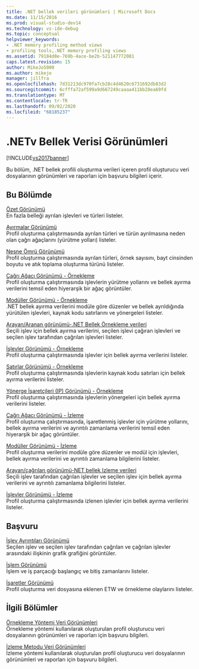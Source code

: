 ```yaml
---
title: .NET bellek verileri görünümleri | Microsoft Docs
ms.date: 11/15/2016
ms.prod: visual-studio-dev14
ms.technology: vs-ide-debug
ms.topic: conceptual
helpviewer_keywords:
- .NET memory profiling method views
- profiling tools,.NET memory profiling views
ms.assetid: 79184d8e-769b-4ace-be2b-521147772081
caps.latest.revision: 15
author: MikeJo5000
ms.author: mikejo
manager: jillfra
ms.openlocfilehash: 7d31213dc970fa7cb28c4d4620c6731692db83d2
ms.sourcegitcommit: 6cfffa72af599a9d667249caaaa411bb28ea69fd
ms.translationtype: MT
ms.contentlocale: tr-TR
ms.lasthandoff: 09/02/2020
ms.locfileid: "68185237"
---
```

# <a name="net-memory-data-views"></a>.NETv Bellek Verisi Görünümleri
[!INCLUDE[vs2017banner](../includes/vs2017banner.md)]

Bu bölüm, .NET bellek profili oluşturma verileri içeren profil oluşturucu veri dosyalarının görünümleri ve raporları için başvuru bilgileri içerir.  
  
## <a name="in-this-section"></a>Bu Bölümde  
 [Özet Görünümü](../profiling/summary-view-dotnet-memory-data.md)  
 En fazla belleği ayrılan işlevleri ve türleri listeler.  
  
 [Ayırmalar Görünümü](../profiling/dotnet-memory-allocations-view.md)  
 Profil oluşturma çalıştırmasında ayrılan türleri ve türün ayrılmasına neden olan çağrı ağaçlarını (yürütme yolları) listeler.  
  
 [Nesne Ömrü Görünümü](../profiling/object-lifetime-view.md)  
 Profil oluşturma çalıştırmasında ayrılan türleri, örnek sayısını, bayt cinsinden boyutu ve atık toplama oluşturma türünü listeler.  
  
 [Çağrı Ağacı Görünümü - Örnekleme](../profiling/call-tree-view-dotnet-memory-sampling-data.md)  
 Profil oluşturma çalıştırmasında işlevlerin yürütme yollarını ve bellek ayırma verilerini temsil eden hiyerarşik bir ağaç görüntüler.  
  
 [Modüller Görünümü - Örnekleme](../profiling/modules-view-dotnet-memory-sampling-data.md)  
 .NET bellek ayırma verilerini modüle göre düzenler ve bellek ayrıldığında yürütülen işlevleri, kaynak kodu satırlarını ve yönergeleri listeler.  
  
 [Arayan/Aranan görünümü-.NET Bellek Örnekleme verileri](../profiling/caller-callee-view-dotnet-memory-sampling-data.md)  
 Seçili işlev için bellek ayırma verilerini, seçilen işlevi çağıran işlevleri ve seçilen işlev tarafından çağrılan işlevleri listeler.  
  
 [İşlevler Görünümü - Örnekleme](../profiling/functions-view-dotnet-memory-sampling-data.md)  
 Profil oluşturma çalıştırmasında işlevler için bellek ayırma verilerini listeler.  
  
 [Satırlar Görünümü - Örnekleme](../profiling/lines-view-dotnet-memory-sampling-data.md)  
 Profil oluşturma çalıştırmasında işlevlerin kaynak kodu satırları için bellek ayırma verilerini listeler.  
  
 [Yönerge İşaretçileri (IP) Görünümü - Örnekleme](../profiling/instruction-pointers-ips-view-dotnet-memory-sampling-data.md)  
 Profil oluşturma çalıştırmasında işlevlerin yönergeleri için bellek ayırma verilerini listeler.  
  
 [Çağrı Ağacı Görünümü - İzleme](../profiling/call-tree-view-dotnet-memory-instrumentation-data.md)  
 Profil oluşturma çalıştırmasında, işaretlenmiş işlevler için yürütme yollarını, bellek ayırma verilerini ve ayrıntılı zamanlama verilerini temsil eden hiyerarşik bir ağaç görüntüler.  
  
 [Modüller Görünümü - İzleme](../profiling/modules-view-dotnet-memory-instrumentation-data.md)  
 Profil oluşturma verilerini modüle göre düzenler ve modül için işlevleri, bellek ayırma verilerini ve ayrıntılı zamanlama bilgilerini listeler.  
  
 [Arayan/çağrılan görünümü-NET bellek Izleme verileri](../profiling/caller-callee-view-net-memory-instrumentation-data.md)  
 Seçili işlev tarafından çağrılan işlevler ve seçilen işlev için bellek ayırma verilerini ve ayrıntılı zamanlama bilgilerini listeler.  
  
 [İşlevler Görünümü - İzleme](../profiling/functions-view-dotnet-memory-instrumentation-data.md)  
 Profil oluşturma çalıştırmasında izlenen işlevler için bellek ayırma verilerini listeler.  
  
## <a name="reference"></a>Başvuru  
 [İşlev Ayrıntıları Görünümü](../profiling/function-details-view.md)  
 Seçilen işlev ve seçilen işlev tarafından çağrılan ve çağrılan işlevler arasındaki ilişkinin grafik grafiğini görüntüler.  
  
 [İşlem Görünümü](../profiling/process-view.md)  
 İşlem ve iş parçacığı başlangıç ve bitiş zamanlarını listeler.  
  
 [İşaretler Görünümü](../profiling/marks-view.md)  
 Profil oluşturma veri dosyasına eklenen ETW ve örnekleme olaylarını listeler.  
  
## <a name="related-sections"></a>İlgili Bölümler  
 [Örnekleme Yöntemi Veri Görünümleri](../profiling/profiler-sampling-method-data-views.md)  
 Örnekleme yöntemi kullanılarak oluşturulan profil oluşturucu veri dosyalarının görünümleri ve raporları için başvuru bilgileri.  
  
 [İzleme Metodu Veri Görünümleri](../profiling/instrumentation-method-data-views.md)  
 İzleme yöntemi kullanılarak oluşturulan profil oluşturucu veri dosyalarının görünümleri ve raporları için başvuru bilgileri.
